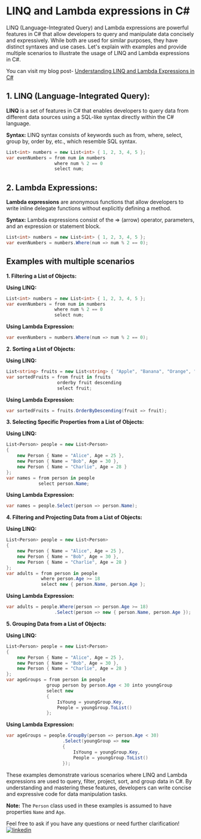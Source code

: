 # LINQ and Lambda expressions in C#
LINQ (Language-Integrated Query) and Lambda expressions are powerful features in C# that allow developers to query and manipulate data concisely and expressively. While both are used for similar purposes, they have distinct syntaxes and use cases. Let's explain with examples and provide multiple scenarios to illustrate the usage of LINQ and Lambda expressions in C#.

You can visit my blog post- [Understanding LINQ and Lambda Expressions in C#](https://binarybytez.com/understanding-linq-and-lambda-expressions/)

## 1. LINQ (Language-Integrated Query):
**LINQ** is a set of features in C# that enables developers to query data from different data sources using a SQL-like syntax directly within the C# language.

**Syntax:** LINQ syntax consists of keywords such as from, where, select, group by, order by, etc., which resemble SQL syntax.
```csharp
List<int> numbers = new List<int> { 1, 2, 3, 4, 5 };
var evenNumbers = from num in numbers
                  where num % 2 == 0
                  select num;
```

## 2. Lambda Expressions:
**Lambda expressions** are anonymous functions that allow developers to write inline delegate functions without explicitly defining a method.

**Syntax:** Lambda expressions consist of the => (arrow) operator, parameters, and an expression or statement block.
```csharp
List<int> numbers = new List<int> { 1, 2, 3, 4, 5 };
var evenNumbers = numbers.Where(num => num % 2 == 0);
```

## Examples with multiple scenarios

**1. Filtering a List of Objects:**

**Using LINQ:**
```csharp
List<int> numbers = new List<int> { 1, 2, 3, 4, 5 };
var evenNumbers = from num in numbers
                  where num % 2 == 0
                  select num;
```

**Using Lambda Expression:**
```csharp
var evenNumbers = numbers.Where(num => num % 2 == 0);
```

**2. Sorting a List of Objects:**

**Using LINQ:**
```csharp
List<string> fruits = new List<string> { "Apple", "Banana", "Orange", "Grape" };
var sortedFruits = from fruit in fruits
                   orderby fruit descending
                   select fruit;
```

**Using Lambda Expression:**
```csharp
var sortedFruits = fruits.OrderByDescending(fruit => fruit);
```

**3. Selecting Specific Properties from a List of Objects:**

**Using LINQ:**
```csharp
List<Person> people = new List<Person>
{
    new Person { Name = "Alice", Age = 25 },
    new Person { Name = "Bob", Age = 30 },
    new Person { Name = "Charlie", Age = 28 }
};
var names = from person in people
            select person.Name;
```

**Using Lambda Expression:**
```csharp
var names = people.Select(person => person.Name);
```

**4. Filtering and Projecting Data from a List of Objects:**

**Using LINQ:**
```csharp
List<Person> people = new List<Person>
{
    new Person { Name = "Alice", Age = 25 },
    new Person { Name = "Bob", Age = 30 },
    new Person { Name = "Charlie", Age = 28 }
};
var adults = from person in people
             where person.Age >= 18
             select new { person.Name, person.Age };
```

**Using Lambda Expression:**
```csharp
var adults = people.Where(person => person.Age >= 18)
                  .Select(person => new { person.Name, person.Age });
```

**5. Grouping Data from a List of Objects:**

**Using LINQ:**
```csharp
List<Person> people = new List<Person>
{
    new Person { Name = "Alice", Age = 25 },
    new Person { Name = "Bob", Age = 30 },
    new Person { Name = "Charlie", Age = 28 }
};
var ageGroups = from person in people
               group person by person.Age < 30 into youngGroup
               select new
               {
                   IsYoung = youngGroup.Key,
                   People = youngGroup.ToList()
               };
```

**Using Lambda Expression:**
```csharp
var ageGroups = people.GroupBy(person => person.Age < 30)
                     .Select(youngGroup => new
                     {
                         IsYoung = youngGroup.Key,
                         People = youngGroup.ToList()
                     });
```

These examples demonstrate various scenarios where LINQ and Lambda expressions are used to query, filter, project, sort, and group data in C#. By understanding and mastering these features, developers can write concise and expressive code for data manipulation tasks.

**Note:** The `Person` class used in these examples is assumed to have properties `Name` and `Age`.

Feel free to ask if you have any questions or need further clarification! [![linkedin](https://img.shields.io/badge/linkedin-0A66C2?style=for-the-badge&logo=linkedin&logoColor=white)](https://www.linkedin.com/in/kawser2133)
